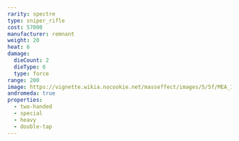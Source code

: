 ```yaml
---
rarity: spectre
type: sniper_rifle
cost: 57000
manufacturer: remnant
weight: 20
heat: 6
damage:
  dieCount: 2
  dieType: 6
  type: force
range: 200
image: https://vignette.wikia.nocookie.net/masseffect/images/5/5f/MEA_Inferno_MP.png/revision/latest?cb=20180602003100
andromeda: true
properties:
  - two-handed
  - special
  - heavy
  - double-tap
---
```

